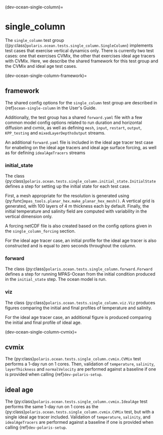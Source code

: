(dev-ocean-single-column)=

# single_column

The `single_column` test group
({py:class}`polaris.ocean.tests.single_column.SingleColumn`)
implements test cases that exercise vertical dynamics only. There is currently
two test cases: one that exercises CVMix, the other that exercises ideal age 
tracers with CVMix. Here, we describe the shared framework for this test group 
and the CVMix and ideal age test cases.

(dev-ocean-single-column-framework)=

## framework

The shared config options for the `single_column` test group
are described in {ref}`ocean-single-column` in the User's Guide.

Additionally, the test group has a shared `forward.yaml` file with
a few common model config options related to run duration and horizontal
diffusion and cvmix, as well as defining `mesh`, `input`, `restart`, `output`,
`KPP_testing` and `mixedLayerDepthsOutput` streams.

An additional `forward.yaml` file is included in the ideal age tracer test case
for enabeling on the ideal age tracers and ideal age surface forcing, as well as
for defining `idealAgeTracers` streams

### initial_state

The class {py:class}`polaris.ocean.tests.single_column.initial_state.InitialState`
defines a step for setting up the initial state for each test case.

First, a mesh appropriate for the resolution is generated using
{py:func}`mpas_tools.planar_hex.make_planar_hex_mesh()`.  A vertical grid is
generated, with 100 layers of 4 m thickness each by default.  Finally, the
initial temperature and salinity field are computed with variability in the
vertical dimension only.

A forcing netCDF file is also created based on the config options given in the
`single_column_forcing` section.

For the ideal age tracer case, an initial profile for the ideal age tracer is
also constructed and is equal to zero seconds throughout the column.

### forward

The class {py:class}`polaris.ocean.tests.single_column.forward.Forward`
defines a step for running MPAS-Ocean from the initial condition produced in
the `initial_state` step. The ocean model is run.

### viz

The class {py:class}`polaris.ocean.tests.single_column.viz.Viz`
produces figures comparing the initial and final profiles of temperature and
salinity.

For the ideal age tracer case, an additional figure is produced comparing the 
initial and final profile of ideal age.

(dev-ocean-single-column-cvmix)=

## cvmix

The {py:class}`polaris.ocean.tests.single_column.cvmix.CVMix`
test performs a 1-day run on 1 cores.  Then, validation of `temperature`, 
`salinity`, `layerThickness` and `normalVelocity` are performed against a
baseline if one is provided when calling {ref}`dev-polaris-setup`.

## ideal age

The {py:class}`polaris.ocean.tests.single_column.cvmix.IdealAge` test
performs the same 1-day run on 1 cores as the 
{py:class}`polaris.ocean.tests.single_column.cvmix.CVMix` test, but with a
single ideal age tracer included. Validation of `temperature`, `salinity`, 
and `idealAgeTracers` are performed against a baseline if one is provided
when calling {ref}`dev-polaris-setup`.